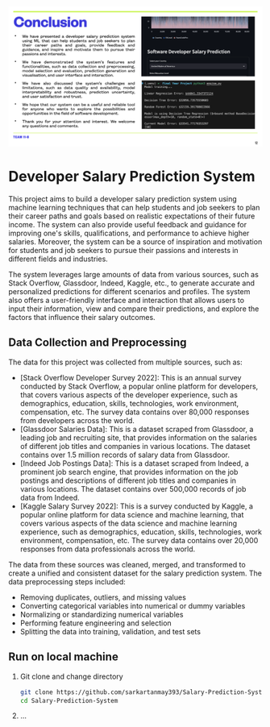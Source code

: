 <img src="conclusion.png" alt="" width="640px" />

# Developer Salary Prediction System

This project aims to build a developer salary prediction system using machine learning techniques that can help students and job seekers to plan their career paths and goals based on realistic expectations of their future income. The system can also provide useful feedback and guidance for improving one's skills, qualifications, and performance to achieve higher salaries. Moreover, the system can be a source of inspiration and motivation for students and job seekers to pursue their passions and interests in different fields and industries.

The system leverages large amounts of data from various sources, such as Stack Overflow, Glassdoor, Indeed, Kaggle, etc., to generate accurate and personalized predictions for different scenarios and profiles. The system also offers a user-friendly interface and interaction that allows users to input their information, view and compare their predictions, and explore the factors that influence their salary outcomes.

## Data Collection and Preprocessing

The data for this project was collected from multiple sources, such as:

- [Stack Overflow Developer Survey 2022]: This is an annual survey conducted by Stack Overflow, a popular online platform for developers, that covers various aspects of the developer experience, such as demographics, education, skills, technologies, work environment, compensation, etc. The survey data contains over 80,000 responses from developers across the world.
- [Glassdoor Salaries Data]: This is a dataset scraped from Glassdoor, a leading job and recruiting site, that provides information on the salaries of different job titles and companies in various locations. The dataset contains over 1.5 million records of salary data from Glassdoor.
- [Indeed Job Postings Data]: This is a dataset scraped from Indeed, a prominent job search engine, that provides information on the job postings and descriptions of different job titles and companies in various locations. The dataset contains over 500,000 records of job data from Indeed.
- [Kaggle Salary Survey 2022]: This is a survey conducted by Kaggle, a popular online platform for data science and machine learning, that covers various aspects of the data science and machine learning experience, such as demographics, education, skills, technologies, work environment, compensation, etc. The survey data contains over 20,000 responses from data professionals across the world.

The data from these sources was cleaned, merged, and transformed to create a unified and consistent dataset for the salary prediction system. The data preprocessing steps included:

- Removing duplicates, outliers, and missing values
- Converting categorical variables into numerical or dummy variables
- Normalizing or standardizing numerical variables
- Performing feature engineering and selection
- Splitting the data into training, validation, and test sets

## Run on local machine

1. Git clone and change directory

   ```bash
   git clone https://github.com/sarkartanmay393/Salary-Prediction-System.git
   cd Salary-Prediction-System
   ```

2. ...
